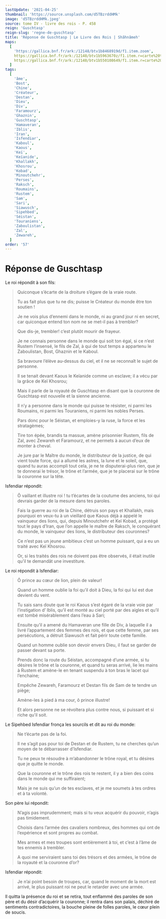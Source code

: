 ```yaml
---
lastUpdate: '2021-04-25'
thumbnail: 'https://source.unsplash.com/d5TBzrddHMk'
image: 'd5TBzrddHMk.jpeg'
source: tome IV - livre des rois - P. 458
reign: 'Guschtasp'
reign-slug: 'regne-de-guschtasp'
title: 'Réponse de Guschtasp | Le Livre des Rois | Shâhnâmeh'
maps:
  [
    'https://gallica.bnf.fr/ark:/12148/btv1b8468919d/f1.item.zoom',
    https://gallica.bnf.fr/ark:/12148/btv1b5963670z/f1.item.r=carte%20touran.zoom,
    https://gallica.bnf.fr/ark:/12148/btv1b550108649/f1.item.r=carte%20touran.zoom,
  ]
tags:
  [
    'âme',
    'Bost',
    'Chine',
    'Créateur',
    'Destan',
    'Dieu',
    'Div',
    'Faramourz',
    'Ghaznin',
    'Guschtasp',
    'Hamaveran',
    'Iblis',
    'Iran',
    'Isfendiar',
    'Kaboul',
    'Kaous',
    'Keï',
    'Keïanide',
    'Khallakh',
    'Khosrou',
    'Kobad',
    'Minoutchehr',
    'Perses',
    'Raksch',
    'Roumains',
    'Rustem',
    'Sam',
    'Sari',
    'Siawusch',
    'Sipehbed',
    'Séistan',
    'Touraniens',
    'Zaboulistan',
    'Zal',
    'Zewareh',
  ]
order: '57'
---
```


# Réponse de Guschtasp

Le roi répondit à son fils:

> Quiconque s’écarte de la droiture s’égare de la vraie route.
>
> Tu as fait plus que tu ne dis; puisse le Créateur du monde être ton soutien !
>
> Je ne vois plus d’ennemi dans le monde, ni au grand jour ni en secret, car quiconque entend ton nom ne se met-il pas à trembler?
>
> Que dis-je, trembler! c’est plutôt mourir de frayeur.
>
> Je ne connais personne dans le monde qui soit ton égal, si ce n’est Rustem l’insensé, le fils de Zal, à qui de tout temps a appartenu le Zaboulistan, Bost, Ghaznin et le Kaboul.
>
> Sa bravoure l’élève au-dessus du ciel, et il ne se reconnaît le sujet de personne.
>
> Il se tenait devant Kaous le Keïanide comme un esclave; il a vécu par la grâce de Keï Khosrou;
>
> Mais il parle de la royauté de Guschtasp en disant que la couronne de Guschtasp est nouvelle et la sienne ancienne.
>
> Il n’y a personne dans le monde qui puisse te résister, ni parmi les Roumains, ni parmi les Touraniens, ni parmi les nobles Perses.
>
> Pars donc pour le Séistan, et emploies-y la ruse, la force et les stratagèmes;
>
> Tire ton épée, brandis ta massue, amène prisonnier Rustem, fils de Zal, avec Zewareh et Faramourz, et ne permets à aucun d’eux de monter à cheval.
>
> Je jure par le Maître du monde, le distributeur de la justice, de qui vient toute force, qui a allumé les astres, la lune et le soleil, que, quand tu auras accompli tout cela, je ne te disputerai-plus rien, que je te donnerai le trésor, le trône et l’armée, que je te placerai sur le trône la couronne sur la tête.

Isfendiar répondit:

> Ô vaillant et illustre roi ! tu t’écartes de la coutume des anciens, toi qui devrais garder de la mesure dans tes paroles.
>
> Fais la guerre au roi de la Chine, détruis son pays et Khallakh, mais pourquoi en veux-tu à un vieillard que Kaous déjà a appelé le vainqueur des lions, qui, depuis Minoutchehr et Keï Kobad, a protégé tout le pays d’Iran, que l’on appelle le maître de Raksch, le conquérant du monde, le vainqueur des lions, le distributeur des couronnes?
>
> Ce n’est pas un jeune ambitieux c’est un homme puissant, qui a eu un traité avec Keï Khosrou.
>
> Or, si les traités des rois ne doivent pas être observés, il était inutile qu’il te demandât une investiture.

Le roi répondit à Isfendiar:

> Ô prince au cœur de lion, plein de valeur!
>
> Quand un homme oublie la foi qu’il doit à Dieu, la foi qui lui est due devient du vent.
>
> Tu sais sans doute que le roi Kaous s’est égaré de la vraie voie par l’instigation d’ Iblis, qu’il est monté au ciel porté par des aigles et qu’il est tombé misérablement dans l’eau à Sari;
>
> Ensuite qu’il a amené du Hamaveran une fille de Div, à laquelle il a livré l’appartement des femmes des rois, et que cette femme, par ses persécutions, a détruit Siawusch et fait périr toute cette famille.
>
> Quand un homme oublie son devoir envers Dieu, il faut se garder de passer devant sa porte.
>
> Prends donc la route du Séistan, accompagné d’une armée, si tu désires le trône et la couronne, et quand tu seras arrivé, lie les mains à Rustem et amène-le en tenant suspendu à ton bras le lacet qui l’enchaine;
>
> Empêche Zewareh, Faramourz et Destan fils de Sam de te tendre un piège;
>
> Amène-les à pied à ma cour, ô prince illustre!
>
> Et alors personne ne se révoltera plus contre nous, si puissant et si riche qu’il soit.

Le Sipehbed Isfendiar fronça les sourcils et dit au roi du monde:

> Ne t’écarte pas de la foi.
>
> Il ne s’agit pas pour toi de Destan et de Rustem, tu ne cherches qu’un moyen de te débarrasser d’Isfendiar.
>
> Tu ne peux te résoudre à m’abandonner le trône royal, et tu désires que je quitte le monde.
>
> Que la couronne et le trône des rois te restent, il y a bien des coins dans le monde qui me suffiraient;
>
> Mais je ne suis qu’un de tes esclaves, et je me soumets à tes ordres et à ta volonté.

Son père lui répondit:

> N’agis pas imprudemment; mais si tu veux acquérir du pouvoir, n’agis pas timidement.
>
> Choisis dans l’armée des cavaliers nombreux, des hommes qui ont de l’expérience et sont propres au combat.
>
> Mes armes et mes troupes sont entièrement à toi, et c’est à l’âme de tes ennemis à trembler.
>
> A quoi me serviraient sans toi des trésors et des armées, le trône de la royauté et la couronne d’or?

Isfendiar répondit:

> Je n’ai point besoin de troupes, car, quand le moment de la mort est arrivé, le plus puissant roi ne peut le retarder avec une armée.

Il quitta la présence du roi et se retira, tout enflammé des paroles de son père et du désir d’acquérir la couronne; il rentra dans son palais, déchiré de sentiments contradictoires, la bouche pleine de folles paroles, le cœur plein de soucis.
